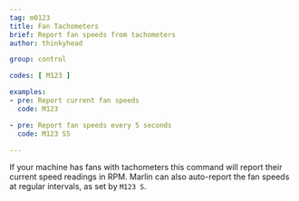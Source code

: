 ```yaml
---
tag: m0123
title: Fan Tachometers
brief: Report fan speeds from tachometers
author: thinkyhead

group: control

codes: [ M123 ]

examples:
- pre: Report current fan speeds
  code: M123

- pre: Report fan speeds every 5 seconds
  code: M123 S5

---
```


If your machine has fans with tachometers this command will report their current speed readings in RPM. Marlin can also auto-report the fan speeds at regular intervals, as set by `M123 S`.
